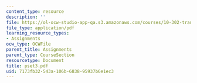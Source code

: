 ```yaml
---
content_type: resource
description: ''
file: https://ol-ocw-studio-app-qa.s3.amazonaws.com/courses/10-302-transport-processes-fall-2004/7173fb32543a106b683895937b6e1ec3_pset3.pdf
file_type: application/pdf
learning_resource_types:
- Assignments
ocw_type: OCWFile
parent_title: Assignments
parent_type: CourseSection
resourcetype: Document
title: pset3.pdf
uid: 7173fb32-543a-106b-6838-95937b6e1ec3
---
```

